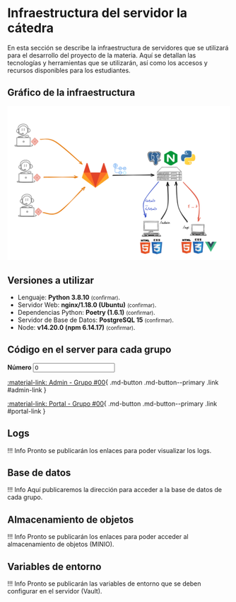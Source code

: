 # Infraestructura del servidor la cátedra

En esta sección se describe la infraestructura de servidores que se utilizará para el
desarrollo del proyecto de la materia. Aquí se detallan las tecnologías y herramientas
que se utilizarán, así como los accesos y recursos disponibles para los estudiantes.

## Gráfico de la infraestructura

![infraestructura](images/infraestructura.png)

## Versiones a utilizar

- Lenguaje: <strong>Python 3.8.10</strong> <small>(confirmar)</small>.
- Servidor Web: <strong>nginx/1.18.0 (Ubuntu)</strong> <small>(confirmar)</small>.
- Dependencias Python: <strong>Poetry (1.6.1)</strong> <small>(confirmar)</small>.
- Servidor de Base de Datos: <strong>PostgreSQL 15</strong> <small>(confirmar)</small>.
- Node: <strong>v14.20.0 (npm 6.14.17)</strong> <small>(confirmar)</small>.

## Código en el server para cada grupo

<label for="number">
  <strong>Número</strong>

  <input type="number" min=0 step=1 value=0 class="md-input link" id="number" pattern="[0-9]+">
</label>

[:material-link: Admin - Grupo #00](https://admin-grupo00.proyecto2024.linti.unlp.edu.ar/){ .md-button .md-button--primary .link #admin-link }

[:material-link: Portal - Grupo #00](https://grupo00.proyecto2024.linti.unlp.edu.ar/){ .md-button .md-button--primary .link #portal-link }

## Logs

!!! Info
    Pronto se publicarán los enlaces para poder visualizar los logs.

## Base de datos

!!! Info
    Aquí publicaremos la dirección para acceder a la base de datos de cada grupo.

## Almacenamiento de objetos

!!! Info
    Pronto se publicarán los enlaces para poder acceder al almacenamiento de objetos (MINIO).

## Variables de entorno

!!! Info
    Pronto se publicarán las variables de entorno que se deben configurar en el servidor (Vault).
